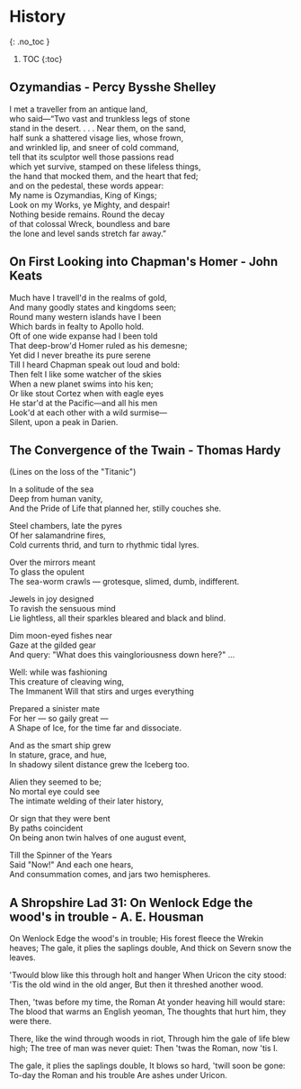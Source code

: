 # History
{: .no_toc }

1. TOC
{:toc}

## Ozymandias - Percy Bysshe Shelley

I met a traveller from an antique land,  
who said—“Two vast and trunkless legs of stone  
stand in the desert. . . . Near them, on the sand,  
half sunk a shattered visage lies, whose frown,  
and wrinkled lip, and sneer of cold command,  
tell that its sculptor well those passions read  
which yet survive, stamped on these lifeless things,  
the hand that mocked them, and the heart that fed;  
and on the pedestal, these words appear:  
My name is Ozymandias, King of Kings;  
Look on my Works, ye Mighty, and despair!  
Nothing beside remains. Round the decay  
of that colossal Wreck, boundless and bare  
the lone and level sands stretch far away.”

## On First Looking into Chapman's Homer - John Keats

Much have I travell'd in the realms of gold,  
And many goodly states and kingdoms seen;  
Round many western islands have I been  
Which bards in fealty to Apollo hold.  
Oft of one wide expanse had I been told  
That deep-brow'd Homer ruled as his demesne;  
Yet did I never breathe its pure serene  
Till I heard Chapman speak out loud and bold:  
Then felt I like some watcher of the skies  
When a new planet swims into his ken;  
Or like stout Cortez when with eagle eyes  
He star'd at the Pacific—and all his men  
Look'd at each other with a wild surmise—  
Silent, upon a peak in Darien.

## The Convergence of the Twain - Thomas Hardy

(Lines on the loss of the "Titanic")

In a solitude of the sea  
Deep from human vanity,  
And the Pride of Life that planned her, stilly couches she.

Steel chambers, late the pyres  
Of her salamandrine fires,  
Cold currents thrid, and turn to rhythmic tidal lyres.

Over the mirrors meant  
To glass the opulent  
The sea-worm crawls — grotesque, slimed, dumb, indifferent.

Jewels in joy designed  
To ravish the sensuous mind  
Lie lightless, all their sparkles bleared and black and blind.

Dim moon-eyed fishes near  
Gaze at the gilded gear  
And query: "What does this vaingloriousness down here?" ...

Well: while was fashioning  
This creature of cleaving wing,  
The Immanent Will that stirs and urges everything

Prepared a sinister mate  
For her — so gaily great —  
A Shape of Ice, for the time far and dissociate.

And as the smart ship grew  
In stature, grace, and hue,  
In shadowy silent distance grew the Iceberg too.

 Alien they seemed to be;  
 No mortal eye could see  
The intimate welding of their later history,

Or sign that they were bent  
By paths coincident  
On being anon twin halves of one august event,

Till the Spinner of the Years  
Said "Now!" And each one hears,  
And consummation comes, and jars two hemispheres.

## A Shropshire Lad 31: On Wenlock Edge the wood's in trouble - A. E. Housman

On Wenlock Edge the wood's in trouble;
      His forest fleece the Wrekin heaves;
The gale, it plies the saplings double,
      And thick on Severn snow the leaves.

'Twould blow like this through holt and hanger
      When Uricon the city stood:
'Tis the old wind in the old anger,
      But then it threshed another wood.

Then, 'twas before my time, the Roman
      At yonder heaving hill would stare:
The blood that warms an English yeoman,
      The thoughts that hurt him, they were there.

There, like the wind through woods in riot,
      Through him the gale of life blew high;
The tree of man was never quiet:
      Then 'twas the Roman, now 'tis I.

The gale, it plies the saplings double,
      It blows so hard, 'twill soon be gone:
To-day the Roman and his trouble
      Are ashes under Uricon.
